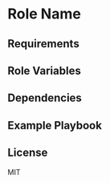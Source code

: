 Role Name
=========

Requirements
------------

Role Variables
--------------

Dependencies
------------

Example Playbook
----------------

License
-------

MIT
